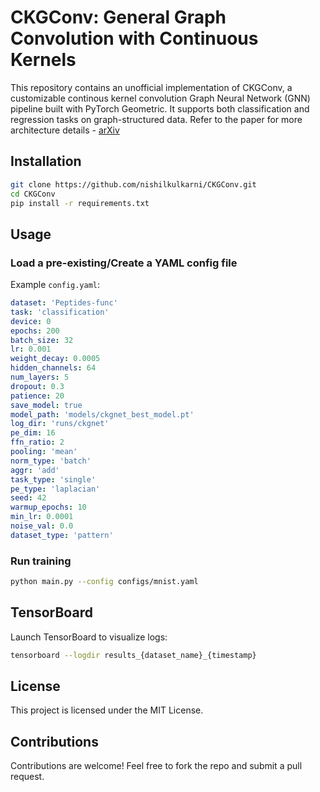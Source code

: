 
# CKGConv: General Graph Convolution with Continuous Kernels

This repository contains an unofficial implementation of CKGConv, a customizable continous kernel convolution Graph Neural Network (GNN) pipeline built with PyTorch Geometric. It supports both classification and regression tasks on graph-structured data. Refer to the paper for more architecture details - [arXiv](https://arxiv.org/abs/2404.13604)


## Installation

```bash
git clone https://github.com/nishilkulkarni/CKGConv.git
cd CKGConv
pip install -r requirements.txt
```

## Usage

### Load a pre-existing/Create a YAML config file

Example `config.yaml`:

```yaml
dataset: 'Peptides-func'
task: 'classification'
device: 0
epochs: 200
batch_size: 32
lr: 0.001
weight_decay: 0.0005
hidden_channels: 64
num_layers: 5
dropout: 0.3
patience: 20
save_model: true
model_path: 'models/ckgnet_best_model.pt'
log_dir: 'runs/ckgnet'
pe_dim: 16
ffn_ratio: 2
pooling: 'mean'
norm_type: 'batch'
aggr: 'add'
task_type: 'single'
pe_type: 'laplacian'
seed: 42
warmup_epochs: 10
min_lr: 0.0001
noise_val: 0.0
dataset_type: 'pattern'
```

### Run training

```bash
python main.py --config configs/mnist.yaml
```

## TensorBoard

Launch TensorBoard to visualize logs:

```bash
tensorboard --logdir results_{dataset_name}_{timestamp}
```

## License

This project is licensed under the MIT License.

## Contributions

Contributions are welcome! Feel free to fork the repo and submit a pull request.
